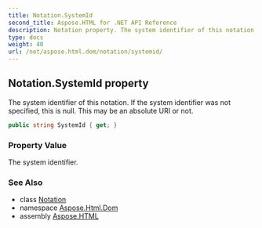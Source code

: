 ```yaml
---
title: Notation.SystemId
second_title: Aspose.HTML for .NET API Reference
description: Notation property. The system identifier of this notation. If the system identifier was not specified this is null. This may be an absolute URI or not
type: docs
weight: 40
url: /net/aspose.html.dom/notation/systemid/
---
```

## Notation.SystemId property

The system identifier of this notation. If the system identifier was not specified, this is null. This may be an absolute URI or not.

```csharp
public string SystemId { get; }
```

### Property Value

The system identifier.

### See Also

* class [Notation](../)
* namespace [Aspose.Html.Dom](../../../aspose.html.dom/)
* assembly [Aspose.HTML](../../../)
